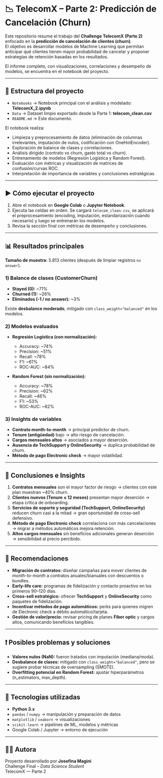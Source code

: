 # 📉 TelecomX – Parte 2: Predicción de Cancelación (Churn)

Este repositorio resume el trabajo del **Challenge TelecomX (Parte 2)** enfocado en la **predicción de cancelación de clientes (churn)**.  
El objetivo es desarrollar modelos de Machine Learning que permitan anticipar qué clientes tienen mayor probabilidad de cancelar y proponer estrategias de retención basadas en los resultados.

El informe completo, con visualizaciones, correlaciones y desempeño de modelos, se encuentra en el notebook del proyecto.

---

## 📂 Estructura del proyecto
- `Notebooks` → Notebook principal con el análisis y modelado: **TelecomX_2.ipynb**  
- `Data` → Dataset limpio exportado desde la Parte 1: **telecom_clean.csv**  
- `README.md` → Este documento.  

El notebook realiza:
- Limpieza y preprocesamiento de datos (eliminación de columnas irrelevantes, imputación de nulos, codificación con OneHotEncoder).  
- Exploración de balance de clases y correlaciones.  
- Análisis dirigido (contrato vs churn, gasto total vs churn).  
- Entrenamiento de modelos (Regresión Logística y Random Forest).  
- Evaluación con métricas y visualización de matrices de confusión/curvas ROC.  
- Interpretación de importancia de variables y conclusiones estratégicas.

---

## ▶️ Cómo ejecutar el proyecto
1. Abre el notebook en **Google Colab** o **Jupyter Notebook**.  
2. Ejecuta las celdas en orden. Se cargará `telecom_clean.csv`, se aplicará el preprocesamiento (encoding, imputación, estandarización cuando necesario) y luego se entrenarán los modelos.  
3. Revisa la sección final con métricas de desempeño y conclusiones.  
---

## 📊 Resultados principales
**Tamaño de muestra:** 5.813 clientes (después de limpiar registros `no answer`).  

### 1) Balance de clases (CustomerChurn)
- **Stayed (0):** ~71%  
- **Churned (1):** ~26%  
- **Eliminados (-1 / no answer):** ~3%  

Existe **desbalance moderado**, mitigado con `class_weight="balanced"` en los modelos.

### 2) Modelos evaluados
- **Regresión Logística (con normalización):**  
  - Accuracy: ~74%  
  - Precision: ~51%  
  - Recall: ~78%  
  - F1: ~61%  
  - ROC-AUC: ~84%  

- **Random Forest (sin normalización):**  
  - Accuracy: ~78%  
  - Precision: ~62%  
  - Recall: ~46%  
  - F1: ~53%  
  - ROC-AUC: ~82%  

### 3) Insights de variables
- **Contrato month-to-month** → principal predictor de churn.  
- **Tenure (antigüedad)** bajo → alto riesgo de cancelación.  
- **Cargos mensuales altos** → asociados a mayor deserción.  
- **Ausencia de TechSupport y OnlineSecurity** → duplica probabilidad de churn.  
- **Método de pago Electronic check** → mayor volatilidad.  

---

## 🧭 Conclusiones e Insights
1. **Contratos mensuales** son el mayor factor de riesgo → clientes con este plan muestran ~40% churn.  
2. **Clientes nuevos (Tenure ≤ 12 meses)** presentan mayor deserción → etapa crítica de onboarding.  
3. **Servicios de soporte y seguridad (TechSupport, OnlineSecurity)** reducen churn casi a la mitad → gran oportunidad de cross-sell defensivo.  
4. **Método de pago Electronic check** correlaciona con más cancelaciones → migrar a métodos automáticos mejora retención.  
5. **Altos cargos mensuales** sin beneficios adicionales generan deserción → sensibilidad al precio percibido.  

---

## 🧩 Recomendaciones
- **Migración de contratos:** diseñar campañas para mover clientes de *month-to-month* a contratos anuales/bianuales con descuentos o bundles.  
- **Early-life care:** programas de fidelización y contacto proactivo en los primeros 90–120 días.  
- **Cross-sell estratégico:** ofrecer **TechSupport** y **OnlineSecurity** como paquetes de fidelización.  
- **Incentivar métodos de pago automáticos:** perks para quienes migren de Electronic check a débito automático/tarjeta.  
- **Gestión de valor/precio:** revisar pricing de planes **Fiber optic** y cargos altos, comunicando beneficios tangibles.  

---

## ❗ Posibles problemas y soluciones
- **Valores nulos (NaN):** fueron tratados con imputación (mediana/moda).  
- **Desbalance de clases:** mitigado con `class_weight="balanced"`, pero se sugiere probar técnicas de oversampling (SMOTE).  
- **Overfitting potencial en Random Forest:** ajustar hiperparámetros (n_estimators, max_depth).  

---

## 🚀 Tecnologías utilizadas
- **Python 3.x**  
- `pandas` / `numpy` → manipulación y preparación de datos  
- `matplotlib` / `seaborn` → visualizaciones  
- `scikit-learn` → pipelines de ML, modelos y métricas  
- Google Colab / Jupyter → entorno de ejecución  

---

## 👩‍💻 Autora
Proyecto desarrollado por **Josefina Magini**  
Challenge Final – *Data Science Student*  
TelecomX — Parte 2
